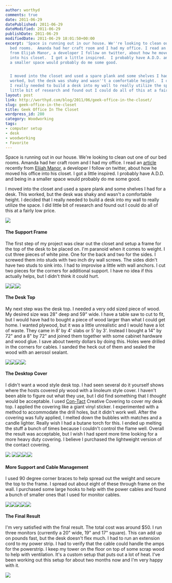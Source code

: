 ```yaml
---
author: worthyd
comments: true
date: 2011-06-29 
datePublished: 2011-06-29  
dateModified: 2011-06-29 
publishDate: 2011-06-29  
modifiedDate: 2011-06-29 18:01:50+00:00
excerpt: 'Space is running out in our house. We''re looking to clean out one of our
  bed rooms.  Amanda had her craft room and I had my office. I read an article recently
  from Elijah Manor, a developer I follow on twitter, about how he moved his office
  into his closet.  I got a little inspired.  I probably have A.D.D. and being in
  a smaller space would probably do me some good.


  I moved into the closet and used a spare plank and some shelves I had for a desk.  This
  worked, but the desk was shaky and wasn''t a comfortable height.  I decided that
  I really needed to build a desk into my wall to really utilize the space.  I did
  little bit of research and found out I could do all of this at a fairly low price.'
layout: post
link: http://worthyd.com/blog/2011/06/geek-office-in-the-closet/
slug: geek-office-in-the-closet
title: Geek Office In The Closet
wordpress_id: 280
category: Woodworking 
tags:
- computer setup
- desk
- woodworking
- Favorite
---
```


Space is running out in our house. We're looking to clean out one of our bed rooms.  Amanda had her craft room and I had my office. I read an [article](http://www.elijahmanor.com/2011/01/transition-to-working-from-home.html) recently from [Elijah Manor](http://www.elijahmanor.com/), a developer I follow on twitter, about how he moved his office into his closet.  I got a little inspired.  I probably have A.D.D. and being in a smaller space would probably do me some good.

I moved into the closet and used a spare plank and some shelves I had for a desk.  This worked, but the desk was shaky and wasn't a comfortable height.  I decided that I really needed to build a desk into my wall to really utilize the space.  I did little bit of research and found out I could do all of this at a fairly low price.
<!-- more -->
[![](http://blog.worthyd.com/wp-content/uploads/2011/06/IMG_8489-150x150.jpg)](http://blog.worthyd.com/wp-content/uploads/2011/06/IMG_8489.jpg)


#### The Support Frame


The first step of my project was clear out the closet and setup a frame for the top of the desk to be placed on.  I'm paranoid when it comes to weight.  I cut three pieces of white pine. One for the back and two for the sides.  I screwed them into studs with two inch dry wall screws.   The sides didn't have two studs to sink into. I had to improvise a little with wall anchors. I cut two pieces for the corners for additional support. I have no idea if this actually helps, but I didn't think it could hurt.

[![](http://blog.worthyd.com/wp-content/uploads/2011/06/IMG_8485-150x150.jpg)](http://blog.worthyd.com/wp-content/uploads/2011/06/IMG_8485.jpg)[![](http://blog.worthyd.com/wp-content/uploads/2011/06/IMG_84861-150x150.jpg)](http://blog.worthyd.com/wp-content/uploads/2011/06/IMG_84861.jpg)[![](http://blog.worthyd.com/wp-content/uploads/2011/06/IMG_8493-150x150.jpg)](http://blog.worthyd.com/wp-content/uploads/2011/06/IMG_8493.jpg)





#### The Desk Top


My next step was the desk top.  I needed a very odd sized piece of wood. My desired size was 28" deep and 59" wide.  I have a table saw to cut to fit, but I would have had to bought a piece of wood larger than what I could get home.  I wanted plywood, but it was a little unrealistic and I would have a lot of waste.  They came in 8' by 4' slabs or 5' by 3'.  Instead I bought a 14" by 72" and a 8" by 72" and joined them together with some cabinet hardware and wood glue.  I save about twenty dollars by doing this. Holes were drilled in the corners for cables. I sanded the heck out of them and sealed the wood with an aerosol sealant.   

[![](http://blog.worthyd.com/wp-content/uploads/2011/06/IMG_8490-150x150.jpg)](http://blog.worthyd.com/wp-content/uploads/2011/06/IMG_8490.jpg)[![](http://blog.worthyd.com/wp-content/uploads/2011/06/IMG_8491-150x150.jpg)](http://blog.worthyd.com/wp-content/uploads/2011/06/IMG_8491.jpg)[![](http://blog.worthyd.com/wp-content/uploads/2011/06/IMG_8497-150x150.jpg)](http://blog.worthyd.com/wp-content/uploads/2011/06/IMG_8497.jpg)[![](http://blog.worthyd.com/wp-content/uploads/2011/06/IMG_8495-150x150.jpg)](http://blog.worthyd.com/wp-content/uploads/2011/06/IMG_8495.jpg)






#### The Desktop Cover


I didn't want a wood style desk top.  I had seen several do it yourself shows where the hosts covered ply wood with a linoleum style cover.  I haven't been able to figure out what they use, but I did find something that I _thought_ would be acceptable.  I used [Con-Tact](http://www.idsgj.com/kittrich/index.asp) Creative Covering to cover my desk top.  I applied the covering like a giant vinyl sticker.  I experimented with a method to accommodate the drill holes, but it didn't work well.  After the covering was fully applied, I melted down the bubbles with matches and a candle lighter. Really wish I had a butane torch for this. I ended up melting the stuff a bunch of times because I couldn't control the flame well. Overall the result was acceptable, but I wish I had spent more time looking for a more heavy duty covering. I believe I purchased the lightweight version of the contact covering.

[![](http://blog.worthyd.com/wp-content/uploads/2011/06/IMG_8498-150x150.jpg)](http://blog.worthyd.com/wp-content/uploads/2011/06/IMG_8498.jpg) [![](http://blog.worthyd.com/wp-content/uploads/2011/06/IMG_8499-150x150.jpg)](http://blog.worthyd.com/wp-content/uploads/2011/06/IMG_8499.jpg)[![](http://blog.worthyd.com/wp-content/uploads/2011/06/IMG_8501-150x150.jpg)](http://blog.worthyd.com/wp-content/uploads/2011/06/IMG_8501.jpg)[![](http://blog.worthyd.com/wp-content/uploads/2011/06/IMG_8502-150x150.jpg)](http://blog.worthyd.com/wp-content/uploads/2011/06/IMG_8502.jpg)[![](http://blog.worthyd.com/wp-content/uploads/2011/06/IMG_8500-150x150.jpg)](http://blog.worthyd.com/wp-content/uploads/2011/06/IMG_8500.jpg)






#### More Support and Cable Management


I used 90 degree corner braces to help spread out the weight and secure the top to the frame.  I spread out about eight of these through frame on the wall.  I purchased some large hooks to help with the power cables and found a bunch of smaller ones that I used for monitor cables.  

[![](http://blog.worthyd.com/wp-content/uploads/2011/06/IMG_8503-150x150.jpg)](http://blog.worthyd.com/wp-content/uploads/2011/06/IMG_8503.jpg)[![](http://blog.worthyd.com/wp-content/uploads/2011/06/IMG_8505-150x150.jpg)](http://blog.worthyd.com/wp-content/uploads/2011/06/IMG_8505.jpg)[![](http://blog.worthyd.com/wp-content/uploads/2011/06/IMG_8507-150x150.jpg)](http://blog.worthyd.com/wp-content/uploads/2011/06/IMG_8507.jpg)[![](http://blog.worthyd.com/wp-content/uploads/2011/06/IMG_8510-150x150.jpg)](http://blog.worthyd.com/wp-content/uploads/2011/06/IMG_8510.jpg)[![](http://blog.worthyd.com/wp-content/uploads/2011/06/IMG_8511-150x150.jpg)](http://blog.worthyd.com/wp-content/uploads/2011/06/IMG_8511.jpg)






#### The Final Result


I'm very satisfied with the final result. The total cost was around $50.  I run three monitors (currently a 20" wide, 19" and 17" square).  This can add up on pounds fast, but the desk doesn't flex much.  I had to run an extension cord to my power strip.  I had to verify that the cable could handle the amps for the powerstrip. I keep my tower on the floor on top of some scrap wood to help with ventilation.  It's a custom setup that puts out a lot of heat. I've been working out this setup for about two months now and I'm very happy with it.  

[![](http://blog.worthyd.com/wp-content/uploads/2011/06/IMG_8512-1024x682.jpg)](http://blog.worthyd.com/wp-content/uploads/2011/06/IMG_8512.jpg)
